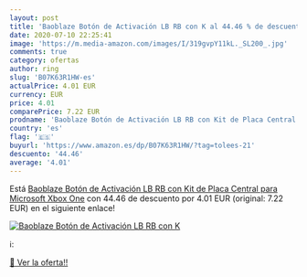 ```yaml
---
layout: post
title: 'Baoblaze Botón de Activación LB RB con K al 44.46 % de descuento'
date: 2020-07-10 22:25:41
image: 'https://m.media-amazon.com/images/I/319gvpY11kL._SL200_.jpg'
comments: true
category: ofertas
author: ring
slug: 'B07K63R1HW-es'
actualPrice: 4.01 EUR
currency: EUR
price: 4.01
comparePrice: 7.22 EUR
prodname: 'Baoblaze Botón de Activación LB RB con Kit de Placa Central para Microsoft Xbox One'
country: 'es'
flag: '🇪🇸'
buyurl: 'https://www.amazon.es/dp/B07K63R1HW/?tag=tolees-21'
descuento: '44.46'
average: '4.01'
---
```


Está [Baoblaze Botón de Activación LB RB con Kit de Placa Central para Microsoft Xbox One](https://www.amazon.es/dp/B07K63R1HW/?tag=tolees-21) con 44.46 de descuento por 4.01 EUR (original: 7.22 EUR) en el siguiente enlace!

[![Baoblaze Botón de Activación LB RB con K](https://m.media-amazon.com/images/I/319gvpY11kL._SL200_.jpg)](https://www.amazon.es/dp/B07K63R1HW/?tag=tolees-21)

ℹ️:


[🛒 Ver la oferta!!](https://www.amazon.es/dp/B07K63R1HW/?tag=tolees-21)
